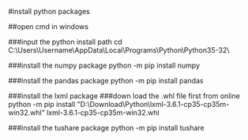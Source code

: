 #install python packages

##open cmd in windows

###input the python install path
cd C:\Users\Username\AppData\Local\Programs\Python\Python35-32\

###install the numpy package
python -m pip install numpy

###install the pandas package
python -m pip install pandas

###install the lxml package
###down load the .whl file first from online
python -m pip install "D:\Download\Python\lxml-3.6.1-cp35-cp35m-win32.whl" lxml-3.6.1-cp35-cp35m-win32.whl

###install the tushare package
python -m pip install tushare